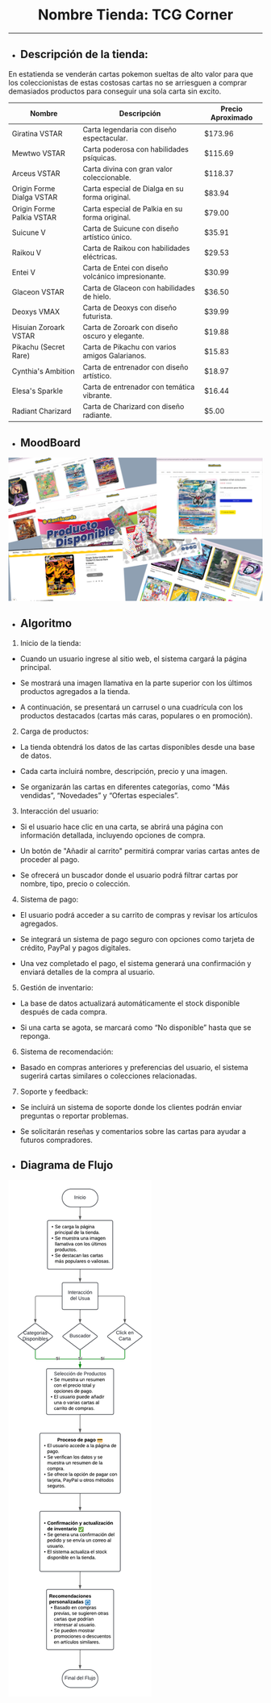 # <center> Nombre Tienda: TCG Corner </center>
---

- ## Descripción de la tienda: 
En estatienda se venderán cartas pokemon sueltas de alto valor para que los coleccionistas de estas costosas cartas no se arriesguen a comprar demasiados productos para conseguir una sola carta sin excito.

| Nombre                     | Descripción                                      | Precio Aproximado |
|----------------------------|--------------------------------------------------|-------------------|
| Giratina VSTAR             | Carta legendaria con diseño espectacular.       | $173.96           |
| Mewtwo VSTAR               | Carta poderosa con habilidades psíquicas.       | $115.69           |
| Arceus VSTAR               | Carta divina con gran valor coleccionable.      | $118.37           |
| Origin Forme Dialga VSTAR  | Carta especial de Dialga en su forma original.  | $83.94            |
| Origin Forme Palkia VSTAR  | Carta especial de Palkia en su forma original.  | $79.00            |
| Suicune V                  | Carta de Suicune con diseño artístico único.    | $35.91            |
| Raikou V                   | Carta de Raikou con habilidades eléctricas.     | $29.53            |
| Entei V                    | Carta de Entei con diseño volcánico impresionante. | $30.99            |
| Glaceon VSTAR              | Carta de Glaceon con habilidades de hielo.      | $36.50            |
| Deoxys VMAX                | Carta de Deoxys con diseño futurista.           | $39.99            |
| Hisuian Zoroark VSTAR      | Carta de Zoroark con diseño oscuro y elegante.  | $19.88            |
| Pikachu (Secret Rare)      | Carta de Pikachu con varios amigos Galarianos.  | $15.83            |
| Cynthia's Ambition         | Carta de entrenador con diseño artístico.       | $18.97            |
| Elesa's Sparkle            | Carta de entrenador con temática vibrante.      | $16.44            |
| Radiant Charizard          | Carta de Charizard con diseño radiante.         | $5.00             |

- ## MoodBoard
![MoodBoard](assets/MoodBoard.png)

- ## Algoritmo
1. Inicio de la tienda:

- Cuando un usuario ingrese al sitio web, el sistema cargará la página principal.

- Se mostrará una imagen llamativa en la parte superior con los últimos productos agregados a la tienda.

- A continuación, se presentará un carrusel o una cuadrícula con los productos destacados (cartas más caras, populares o en promoción).

2. Carga de productos:

- La tienda obtendrá los datos de las cartas disponibles desde una base de datos.

- Cada carta incluirá nombre, descripción, precio y una imagen.

- Se organizarán las cartas en diferentes categorías, como “Más vendidas”, “Novedades” y “Ofertas especiales”.

3. Interacción del usuario:

- Si el usuario hace clic en una carta, se abrirá una página con información detallada, incluyendo opciones de compra.

- Un botón de "Añadir al carrito" permitirá comprar varias cartas antes de proceder al pago.

- Se ofrecerá un buscador donde el usuario podrá filtrar cartas por nombre, tipo, precio o colección.

4. Sistema de pago:

- El usuario podrá acceder a su carrito de compras y revisar los artículos agregados.

- Se integrará un sistema de pago seguro con opciones como tarjeta de crédito, PayPal y pagos digitales.

- Una vez completado el pago, el sistema generará una confirmación y enviará detalles de la compra al usuario.

5. Gestión de inventario:

- La base de datos actualizará automáticamente el stock disponible después de cada compra.

- Si una carta se agota, se marcará como “No disponible” hasta que se reponga.

6. Sistema de recomendación:

- Basado en compras anteriores y preferencias del usuario, el sistema sugerirá cartas similares o colecciones relacionadas.

7. Soporte y feedback:

- Se incluirá un sistema de soporte donde los clientes podrán enviar preguntas o reportar problemas.

- Se solicitarán reseñas y comentarios sobre las cartas para ayudar a futuros compradores.

- ## Diagrama de Flujo
![Diagrama de Flujo](assets/Diagrama_Flujo.png)